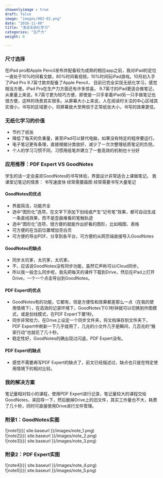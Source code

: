 ```yaml
---
showonlyimage : true
draft: false
image: "images/002-02.png"
date: "2016-11-08"
title: "浅谈无纸化学习"
categories: "生产力"
weight: 0

--- 
```


<!--more-->

### 尺寸选择

在iPad pro和Apple Pencil发布并配备较为成熟的相应app之前，我对iPad的定位一直处于10%时间看文献，80%时间看视频，10%时间玩iPad游戏。10月初入手了iPad Pro 9.7英寸款并配备了Apple Pencil， 目前已完全实现无纸化学习，感觉相当方便。iPad Pro在生产力方面还有许多惊喜。
9.7英寸的iPad更适合做笔记，从重量上来说，9.7英寸更为轻巧方便，即使是一只手拿着iPad另一只手做笔记也很方便，这样的场景其实很多。从屏幕大小上来说，人在阅读时关注的中心区域其实很小，书写的区域更小，将屏幕放大至两倍于正常纸张大小，书写的效果更佳。

### 无纸化学习的价值
- 节约了纸张
- 降低了每天的负重量，甚至iPad可以替代电脑，如果没有特定的程序要运行。
- 电子笔记更有条理，直接根据分类放好，减少了一次次整理纸质笔记的负担。
- 个人的学习习惯不同，习惯用纸笔并建立了一套高效的机制也十分好


### 应用推荐：PDF Expert VS GoodNotes

学生的话一定会喜欢GoodNotes的书写体验，界面设计非常适合上课做笔记。
我课堂记笔记的情景：
书写速度快
经常需要画图
经常需要书写大量笔记

#### GoodNotes的优点
- 界面简洁，功能齐全
- 选中“图形化”选项，在文字下添加下划线或产生“记号笔”效果，都可自动生成一条直线效果，而不是歪曲难看的笔触轨迹
- 选中“图形化”选项，很方便的就能作出好看的图形，比如相图、表格
- 可方便的在当前位置增加空白页
- 可方便的导出PDF、分享到各平台，可方便的从网页端直接导入GoodNotes

#### GoodNotes的缺点
- 同步太坑爹，太坑爹，太坑爹。
- 不，应该说GoodNotes没有同步功能，虽然它声称可以iCloud同步。
- 所以我一般怎么同步呢，我先把每天的课件下载到Drive，然后在iPad上打开Drive，一个一个点击导出到GoodNotes。

#### PDF Expert的优点
- GoodNotes有的功能，它都有，但是方便性和效果都差那么一点（在我的使用情境下），在高效的记录环境下，GoodNotes下0.1秒钟就可以切换到作图模式，或是划线模式，在PDF Expert下要1秒。
- 同步非常给力，在Drive上设定一个同步文件夹，将文档保存到文件夹下，PDF Expert中刷新一下几乎就用了，几兆的小文件几乎是瞬间，几百兆的“搬家行动”也就花了几十秒。
- 稳定性好，GoodNotes的确出现过闪退，PDF Expert没有。

#### PDF Expert的缺点
- 感觉不需要再写PDF Expert的缺点了，前文已经描述过，缺点也只是在特定使用情境下的相对比较。

### 我的解决方案
笔记量相对较小的课程，使用PDF Expert进行记录，笔记量较大的课程交给GoodNotes，来回导一下，然后删掉Drive上的旧文件，其实工作量也不大，耗费了几十秒，同时可直接使用Drive进行文件管理。

### 附录1：GoodNotes实图

![note1]({{ site.baseurl }}/images/note_1.png)
<br />
![note2]({{ site.baseurl }}/images/note_2.png)
<br />
![note3]({{ site.baseurl }}/images/note_3.png)

### 附录2：PDF Expert实图

![note4]({{ site.baseurl }}/images/note_4.png)
<br />
![note5]({{ site.baseurl }}/images/note_5.png)
